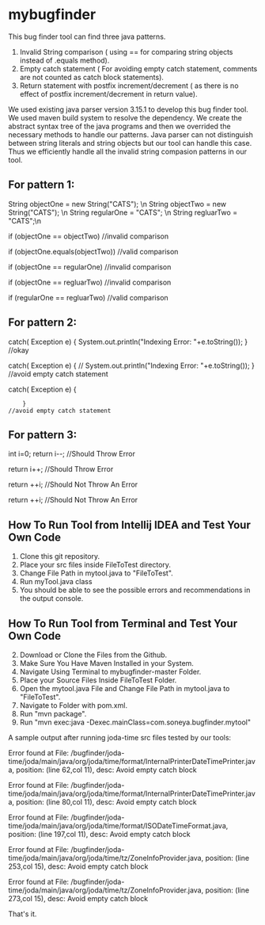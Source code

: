 # mybugfinder

This bug finder tool can find three java patterns.

1. Invalid String comparison ( using == for comparing string objects instead of .equals method).
2. Empty catch statement ( For avoiding empty catch statement, comments are not counted as catch block statements).
3. Return statement with postfix increment/decrement ( as there is no effect of postfix increment/decrement in return value).

We used existing java parser version 3.15.1 to develop this bug finder tool. We used maven build system to resolve the dependency. We create the abstract syntax tree of the java programs and then we overrided the necessary methods to handle our patterns. Java parser can not distinguish between string literals and string objects but our tool can handle this case. Thus we efficiently handle all the invalid string compasion patterns in our tool.


For pattern 1:
------------------------------------------------------------------------------------------------------------------------

String objectOne = new String("CATS"); \n
String objectTwo = new String("CATS"); \n
String regularOne = "CATS"; \n
String regluarTwo = "CATS";\n



if (objectOne == objectTwo)                                                            //invalid comparison

if (objectOne.equals(objectTwo))                                                       //valid comparison

if (objectOne == regularOne)                                                           //invalid comparison

if (objectOne == regluarTwo)                                                           //invalid comparison

if (regularOne == regluarTwo)                                                          //valid comparison

For pattern 2:
------------------------------------------------------------------------------------------------------------------------
catch( Exception e) {
            System.out.println("Indexing Error: "+e.toString());
        }                                                           //okay


catch( Exception e) {
           // System.out.println("Indexing Error: "+e.toString());
        }                                                           //avoid empty catch statement


catch( Exception e) {

        }                                                            //avoid empty catch statement


For pattern 3:
------------------------------------------------------------------------------------------------------------------------
int i=0;
return i--;                                                                     //Should Throw Error

return i++;                                                                     //Should Throw Error

return ++i;                                                                     //Should Not Throw An Error

return ++i;                                                                     //Should Not Throw An Error




How To Run Tool from Intellij IDEA and Test Your Own Code
----------------------------------------------------------

1. Clone this git repository.
2. Place your src files inside FileToTest directory.
3. Change File Path in mytool.java to "FileToTest".
4. Run myTool.java class
5. You should be able to see the possible errors and recommendations in the output console.

How To Run Tool from Terminal and Test Your Own Code
----------------------------------------------------------

2. Download or Clone the Files from the Github.
2. Make Sure You Have Maven Installed in your System.
3. Navigate Using Terminal to mybugfinder-master Folder.
4. Place your Source Files Inside FileToTest Folder.
4. Open the mytool.java File and Change File Path in mytool.java to "FileToTest".
5. Navigate to Folder with pom.xml.
6. Run "mvn package".
7. Run "mvn exec:java -Dexec.mainClass=com.soneya.bugfinder.mytool"

A sample output after running joda-time src files tested by our tools:


Error found at File: /bugfinder/joda-time/joda/main/java/org/joda/time/format/InternalPrinterDateTimePrinter.java, position: (line 62,col 11), desc: Avoid empty catch block

Error found at File: /bugfinder/joda-time/joda/main/java/org/joda/time/format/InternalPrinterDateTimePrinter.java, position: (line 80,col 11), desc: Avoid empty catch block

Error found at File: /bugfinder/joda-time/joda/main/java/org/joda/time/format/ISODateTimeFormat.java, position: (line 197,col 11), desc: Avoid empty catch block

Error found at File: /bugfinder/joda-time/joda/main/java/org/joda/time/tz/ZoneInfoProvider.java, position: (line 253,col 15), desc: Avoid empty catch block

Error found at File: /bugfinder/joda-time/joda/main/java/org/joda/time/tz/ZoneInfoProvider.java, position: (line 273,col 15), desc: Avoid empty catch block





That's it.



